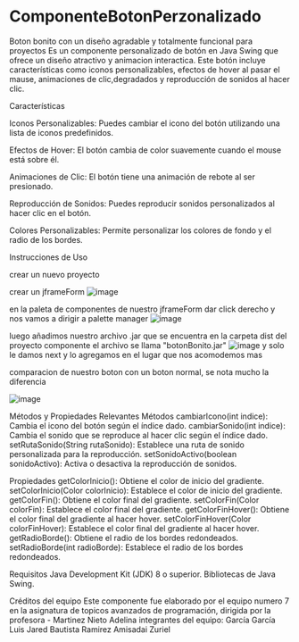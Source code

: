 # ComponenteBotonPerzonalizado
Boton bonito con un diseño agradable y totalmente funcional para proyectos 
Es un componente personalizado de botón en Java Swing que ofrece un diseño atractivo y animacion interactica. Este botón incluye características como iconos personalizables, efectos de hover al pasar el mause, animaciones de clic,degradados y reproducción de sonidos al hacer clic.

Características

Iconos Personalizables: Puedes cambiar el icono del botón utilizando una lista de iconos predefinidos.

Efectos de Hover: El botón cambia de color suavemente cuando el mouse está sobre él.

Animaciones de Clic: El botón tiene una animación de rebote al ser presionado.

Reproducción de Sonidos: Puedes reproducir sonidos personalizados al hacer clic en el botón.

Colores Personalizables: Permite personalizar los colores de fondo y el radio de los bordes.


Instrucciones de Uso

crear un nuevo proyecto 

crear un jframeForm 
![image](https://github.com/user-attachments/assets/5e52a423-26a5-4f94-a1e2-6b737d267c5a)

en la paleta de componentes de nuestro jframeForm dar click derecho y nos vamos a dirigir a palette manager
![image](https://github.com/user-attachments/assets/ea231479-a1b8-4865-9fe5-a9bb006df226)

luego añadimos nuestro archivo .jar que se encuentra en la carpeta dist del proyecto componente el archivo se llama "botonBonito.jar"
![image](https://github.com/user-attachments/assets/c0ae2329-152e-436f-bb82-fe11b7a8e600) 
y solo le damos next y lo agregamos en el lugar que nos acomodemos mas


comparacion de nuestro boton con un boton normal, se nota mucho la diferencia 

![image](https://github.com/user-attachments/assets/0a06c61b-7b6c-474e-ac96-9098cbe0e568)



Métodos y Propiedades Relevantes
Métodos
cambiarIcono(int indice): Cambia el icono del botón según el índice dado.
cambiarSonido(int indice): Cambia el sonido que se reproduce al hacer clic según el índice dado.
setRutaSonido(String rutaSonido): Establece una ruta de sonido personalizada para la reproducción.
setSonidoActivo(boolean sonidoActivo): Activa o desactiva la reproducción de sonidos.


Propiedades
getColorInicio(): Obtiene el color de inicio del gradiente.
setColorInicio(Color colorInicio): Establece el color de inicio del gradiente.
getColorFin(): Obtiene el color final del gradiente.
setColorFin(Color colorFin): Establece el color final del gradiente.
getColorFinHover(): Obtiene el color final del gradiente al hacer hover.
setColorFinHover(Color colorFinHover): Establece el color final del gradiente al hacer hover.
getRadioBorde(): Obtiene el radio de los bordes redondeados.
setRadioBorde(int radioBorde): Establece el radio de los bordes redondeados.


Requisitos
Java Development Kit (JDK) 8 o superior.
Bibliotecas de Java Swing.


Créditos del equipo
Este componente fue elaborado por el equipo numero 7
en la asignatura de topicos avanzados de programación, dirigida por la profesora - Martinez Nieto Adelina
integrantes del equipo:
García García Luis Jared
Bautista Ramirez Amisadai Zuriel 






